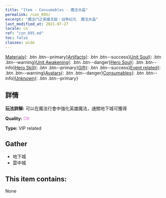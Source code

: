 ```yaml
---
title: "Item - Consumables - 魔法水晶"
permalink: /con_895/
excerpt: "魔法门之英雄无敌：战争纪元  魔法水晶"
last_modified_at: 2021-07-27
locale: cn
ref: "con_895.md"
toc: false
classes: wide
---
```

 [Materials](/ItemsCN/){: .btn .btn--primary}[Artifacts](/ItemsCN/Artifacts/){: .btn .btn--success}[Unit Soul](/ItemsCN/UnitSoul/){: .btn .btn--warning}[Unit Awakening](/ItemsCN/UnitAwakening/){: .btn .btn--danger}[Hero Soul](/ItemsCN/HeroSoul/){: .btn .btn--info}[Hero Skill](/ItemsCN/HeroSkill/){: .btn .btn--primary}[Gift](/ItemsCN/Gift/){: .btn .btn--success}[Event related](/ItemsCN/Events/){: .btn .btn--warning}[Avatars](/ItemsCN/Avatars/){: .btn .btn--danger}[Consumables](/ItemsCN/Consumables/){: .btn .btn--info}[Unknown](/ItemsCN/Unknown/){: .btn .btn--primary}

## 詳情
 **玩法詳解:** 可以在魔法行會中強化英雄魔法，通關地下城可獲得

 **Quality:** <span style="color: #DA70D6">OK</span>

 **Type:** VIP related

## Gather

*    地下城 
*    雲中城 

## This item contains:

  None

